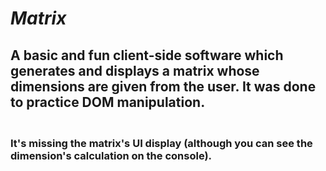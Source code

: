# ***Matrix***
## A basic and fun client-side software which generates and displays a matrix whose dimensions are given from the user. It was done to practice DOM manipulation.

### **<br>It's missing the matrix's UI display (although you can see the dimension's calculation on the console).**